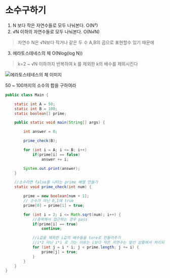 # 소수구하기

1. N 보다 작은 자연수들로 모두 나눠본다. O(N²)
2. √N 이하의 자연수들로 모두 나눠본다. O(N√N)
> 자연수 N은 √N보다 작거나 같은 두 수 A,B의 곱으로 표현할수 있기 때문에

3. 에라토스테네스의 체  O(Nlog(log N))
> k=2 ~ √N 이하까지 반복하여 k 를 제외한 k의 배수를 제외시킨다


![에라토스테네스의 체 이미지](https://blog.kakaocdn.net/dn/vcP21/btqDp03wCZB/2zaIgivKDhL6PQp7AQpIb1/img.gif)

50 ~ 100까지의 소수의 합을 구하여라
```java
public class Main {

    static int A = 50;
    static int B = 100;
    static boolean[] prime;

    public static void main(String[] args) {

        int answer = 0;

        prime_check(B);

        for (int i = A; i <= B; i++)
            if(prime[i] == false)
                answer += i;

        System.out.print(answer);
    }

    //소수라면 false를 나타는 prime 배열 만들기
    static void prime_check(int num) {

        prime = new boolean[num + 1];
        // 소수가 아닌 0,1에 true
        prime[0] = prime[1] = true;

        for (int i = 2; i <= Math.sqrt(num); i++) {
            //중복해서 접근하는 경우 pass
            if(prime[i] == true)
                continue;

            //i값을 제외한 i값의 배수들을 ture로 만들어주기
            //i*2 아닌 i*i 로 가는 이유는 i보다 작은 자연수는 앞선 상황에서 처리되었다
            for (int j = i * i; j < prime.length; j += i) {
                prime[j] = true;
            }
        }
    }
}
```
